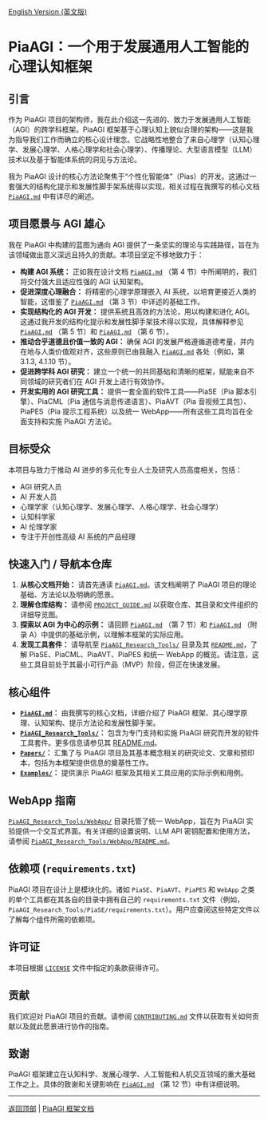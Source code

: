 [English Version (英文版)](README.md)

# PiaAGI：一个用于发展通用人工智能的心理认知框架

## 引言

作为 PiaAGI 项目的架构师，我在此介绍这一先进的、致力于发展通用人工智能（AGI）的跨学科框架。PiaAGI 框架基于心理认知上貌似合理的架构——这是我为指导我们工作而确立的核心设计理念。它战略性地整合了来自心理学（认知心理学、发展心理学、人格心理学和社会心理学）、传播理论、大型语言模型（LLM）技术以及基于智能体系统的洞见与方法论。

我为 PiaAGI 设计的核心方法论聚焦于“个性化智能体”（Pias）的开发。这通过一套强大的结构化提示和发展性脚手架系统得以实现，相关过程在我撰写的核心文档 [`PiaAGI.md`](PiaAGI.md) 中有详尽的阐述。

## 项目愿景与 AGI 雄心

我在 PiaAGI 中构建的蓝图为通向 AGI 提供了一条坚实的理论与实践路径，旨在为该领域做出意义深远且持久的贡献。本项目坚定不移地致力于：

*   **构建 AGI 系统：** 正如我在设计文档 [`PiaAGI.md`](PiaAGI.md#cognitive-architecture-of-pia) （第 4 节）中所阐明的，我们将交付强大且适应性强的 AGI 认知架构。
*   **促进深度心理融合：** 将精密的心理学原理嵌入 AI 系统，以培育更接近人类的智能，这借鉴了 [`PiaAGI.md`](PiaAGI.md#psychological-foundations-and-principles) （第 3 节）中详述的基础工作。
*   **实现结构化的 AGI 开发：** 提供系统且高效的方法论，用以构建和进化 AGI。这通过我开发的结构化提示和发展性脚手架技术得以实现，具体解释参见 [`PiaAGI.md`](PiaAGI.md#pia-prompting-methodology) （第 5 节）和 [`PiaAGI.md`](PiaAGI.md#developmental-scaffolding-for-pia-growth) （第 6 节）。
*   **推动合乎道德且价值一致的 AGI：** 确保 AGI 的发展严格遵循道德考量，并内在地与人类价值观对齐，这些原则已由我融入 [`PiaAGI.md`](PiaAGI.md#value-alignment-and-ethics) 各处（例如，第 3.1.3, 4.1.10 节）。
*   **促进跨学科 AGI 研究：** 建立一个统一的共同基础和清晰的框架，赋能来自不同领域的研究者们在 AGI 开发上进行有效协作。
*   **开发实用的 AGI 研究工具：** 提供一套全面的软件工具——PiaSE（Pia 脚本引擎）、PiaCML（Pia 通信与消息传递语言）、PiaAVT（Pia 音视频工具包）、PiaPES（Pia 提示工程系统）以及统一 WebApp——所有这些工具均旨在全面支持和实施 PiaAGI 方法论。

## 目标受众

本项目与致力于推动 AI 进步的多元化专业人士及研究人员高度相关，包括：

*   AGI 研究人员
*   AI 开发人员
*   心理学家（认知心理学、发展心理学、人格心理学、社会心理学）
*   认知科学家
*   AI 伦理学家
*   专注于开创性高级 AI 系统的产品经理

## 快速入门 / 导航本仓库

1.  **从核心文档开始：** 请首先通读 [`PiaAGI.md`](PiaAGI.md)。该文档阐明了 PiaAGI 项目的理论基础、方法论以及明确的愿景。
2.  **理解仓库结构：** 请参阅 [`PROJECT_GUIDE.md`](PROJECT_GUIDE.md) 以获取仓库、其目录和文件组织的详细导览图。
3.  **探索以 AGI 为中心的示例：** 请回顾 [`PiaAGI.md`](PiaAGI.md#application-examples-and-use-cases) （第 7 节）和 [`PiaAGI.md`](PiaAGI.md#appendix-a-pia-foundational-prompt-examples) （附录 A）中提供的基础示例，以理解本框架的实际应用。
4.  **发现工具套件：** 请导航至 [`PiaAGI_Research_Tools/`](PiaAGI_Research_Tools/) 目录及其 [`README.md`](PiaAGI_Research_Tools/README.md)，了解 PiaSE、PiaCML、PiaAVT、PiaPES 和统一 WebApp 的概览。请注意，这些工具目前处于其最小可行产品（MVP）阶段，但正在快速发展。

## 核心组件

*   **[`PiaAGI.md`](PiaAGI.md)：** 由我撰写的核心文档，详细介绍了 PiaAGI 框架、其心理学原理、认知架构、提示方法论和发展性脚手架。
*   **[`PiaAGI_Research_Tools/`](PiaAGI_Research_Tools/)：** 包含为专门支持和实施 PiaAGI 研究而开发的软件工具套件。更多信息请参见其 [README.md](PiaAGI_Research_Tools/README.md)。
*   **[`Papers/`](Papers/)：** 汇集了与 PiaAGI 项目及其基本概念相关的研究论文、文章和预印本，包括为本框架提供信息的奠基性工作。
*   **[`Examples/`](Examples/)：** 提供演示 PiaAGI 框架及其相关工具应用的实际示例和用例。

## WebApp 指南

[`PiaAGI_Research_Tools/WebApp/`](PiaAGI_Research_Tools/WebApp/) 目录托管了统一 WebApp，旨在为 PiaAGI 实验提供一个交互式界面。有关详细的设置说明、LLM API 密钥配置和使用方法，请参阅 [`PiaAGI_Research_Tools/WebApp/README.md`](PiaAGI_Research_Tools/WebApp/README.md)。

## 依赖项 (`requirements.txt`)

PiaAGI 项目在设计上是模块化的。诸如 `PiaSE`、`PiaAVT`、`PiaPES` 和 `WebApp` 之类的单个工具都在其各自的目录中拥有自己的 `requirements.txt` 文件（例如，`PiaAGI_Research_Tools/PiaSE/requirements.txt`）。用户应查阅这些特定文件以了解每个组件所需的依赖项。

## 许可证

本项目根据 [`LICENSE`](LICENSE) 文件中指定的条款获得许可。

## 贡献

我们欢迎对 PiaAGI 项目的贡献。请参阅 [`CONTRIBUTING.md`](CONTRIBUTING.md) 文件以获取有关如何贡献以及就此愿景进行协作的指南。

## 致谢

PiaAGI 框架建立在认知科学、发展心理学、人工智能和人机交互领域的重大基础工作之上。具体的致谢和关键影响在 [`PiaAGI.md`](PiaAGI.md#references-and-further-reading) （第 12 节）中有详细说明。

---

[返回顶部](#piaagi一个用于发展通用人工智能的心理认知框架) | [PiaAGI 框架文档](PiaAGI.md)
